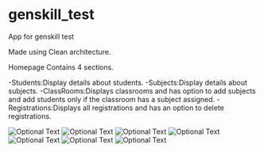 # genskill_test

App for genskill test

Made using Clean architecture.

Homepage Contains 4 sections.

-Students:Display details about students.
-Subjects:Display details about subjects.
-ClassRooms:Displays classrooms and has option to add subjects and add students only if the classroom has a subject assigned.
-Registrations:Displays all registrations and has an option to delete registrations.

![Optional Text](../master/ScreenShots/1.png)
![Optional Text](../master/ScreenShots/2.png)
![Optional Text](../master/ScreenShots/3.png)
![Optional Text](../master/ScreenShots/4.png)
![Optional Text](../master/ScreenShots/5.png)
![Optional Text](../master/ScreenShots/6.png)
![Optional Text](../master/ScreenShots/7.png)